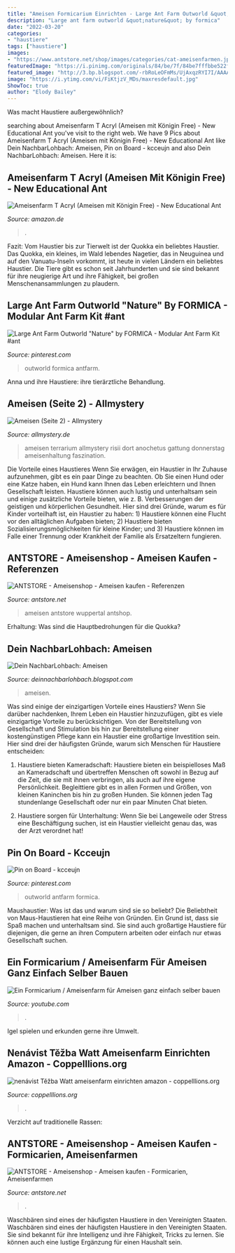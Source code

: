 ```yaml
---
title: "Ameisen Formicarium Einrichten - Large Ant Farm Outworld &quot;nature&quot; By Formica"
description: "Large ant farm outworld &quot;nature&quot; by formica"
date: "2022-03-20"
categories:
- "haustiere"
tags: ["haustiere"]
images:
- "https://www.antstore.net/shop/images/categories/cat-ameisenfarmen.jpg"
featuredImage: "https://i.pinimg.com/originals/84/be/7f/84be7fffbbe522fabbbc1710f7846ddb.jpg"
featured_image: "http://3.bp.blogspot.com/-rbRoLeOFmMs/UjAxqzRYI7I/AAAAAAAABbI/Lemu5-kaNJg/s1600/Fotsch-08+114+-+Formica+aqulilonia.jpg"
image: "https://i.ytimg.com/vi/FiKtjzV_MDs/maxresdefault.jpg"
ShowToc: true
author: "Elody Bailey"
---
```



Was macht Haustiere außergewöhnlich?

	

		
searching about Ameisenfarm T Acryl (Ameisen mit Königin Free) - New Educational Ant you've visit to the right web. We have 9 Pics about Ameisenfarm T Acryl (Ameisen mit Königin Free) - New Educational Ant like Dein NachbarLohbach: Ameisen, Pin on Board - kcceujn and also Dein NachbarLohbach: Ameisen. Here it is:
		
    
## Ameisenfarm T Acryl (Ameisen Mit Königin Free) - New Educational Ant

<img loading=lazy src="https://images-na.ssl-images-amazon.com/images/I/81wPD381lDL._SX466_.jpg" onerror="this.onerror=null;this.src='https://tse3.mm.bing.net/th?id=OIP.90PBbtyaTQVuLy3X4-tzrwAAAA&amp;pid=15.1';" alt="Ameisenfarm T Acryl (Ameisen mit Königin Free) - New Educational Ant">

_Source: amazon.de_

>. 

	

Fazit: Vom Haustier bis zur Tierwelt ist der Quokka ein beliebtes Haustier.
Das Quokka, ein kleines, im Wald lebendes Nagetier, das in Neuguinea und auf den Vanuatu-Inseln vorkommt, ist heute in vielen Ländern ein beliebtes Haustier. Die Tiere gibt es schon seit Jahrhunderten und sie sind bekannt für ihre neugierige Art und ihre Fähigkeit, bei großen Menschenansammlungen zu plaudern.

    
## Large Ant Farm Outworld &quot;Nature&quot; By FORMICA - Modular Ant Farm Kit #ant

<img loading=lazy src="https://i.pinimg.com/originals/84/be/7f/84be7fffbbe522fabbbc1710f7846ddb.jpg" onerror="this.onerror=null;this.src='https://tse2.mm.bing.net/th?id=OIP.uAY-DCL9YI61rBCCCqxjbgHaFj&amp;pid=15.1';" alt="Large Ant Farm Outworld &quot;Nature&quot; by FORMICA - Modular Ant Farm Kit #ant">

_Source: pinterest.com_

>outworld formica antfarm. 

	

Anna und ihre Haustiere: ihre tierärztliche Behandlung.

    
## Ameisen (Seite 2) - Allmystery

<img loading=lazy src="https://www.allmystery.de/static/upics/9064fa2ec8_IMG_7455.JPG" onerror="this.onerror=null;this.src='https://tse3.mm.bing.net/th?id=OIP.5M30N43FxuJkJIaSx5sR7QHaFj&amp;pid=15.1';" alt="Ameisen (Seite 2) - Allmystery">

_Source: allmystery.de_

>ameisen terrarium allmystery risii dort anochetus gattung donnerstag ameisenhaltung faszination. 

	

Die Vorteile eines Haustieres
Wenn Sie erwägen, ein Haustier in Ihr Zuhause aufzunehmen, gibt es ein paar Dinge zu beachten. Ob Sie einen Hund oder eine Katze haben, ein Hund kann Ihnen das Leben erleichtern und Ihnen Gesellschaft leisten. Haustiere können auch lustig und unterhaltsam sein und einige zusätzliche Vorteile bieten, wie z. B. Verbesserungen der geistigen und körperlichen Gesundheit. Hier sind drei Gründe, warum es für Kinder vorteilhaft ist, ein Haustier zu haben: 1) Haustiere können eine Flucht vor den alltäglichen Aufgaben bieten; 2) Haustiere bieten Sozialisierungsmöglichkeiten für kleine Kinder; und 3) Haustiere können im Falle einer Trennung oder Krankheit der Familie als Ersatzeltern fungieren.

    
## ANTSTORE - Ameisenshop - Ameisen Kaufen - Referenzen

<img loading=lazy src="https://www.antstore.net/shop/images/reference/2014-03-13-Marokkanische Koenigshaus Anlage.jpg" onerror="this.onerror=null;this.src='https://tse2.mm.bing.net/th?id=OIP.zyDGaKUo9BzNYzLKoJPTfwHaFj&amp;pid=15.1';" alt="ANTSTORE - Ameisenshop - Ameisen kaufen - Referenzen">

_Source: antstore.net_

>ameisen antstore wuppertal antshop. 

	

Erhaltung: Was sind die Hauptbedrohungen für die Quokka?

    
## Dein NachbarLohbach: Ameisen

<img loading=lazy src="http://3.bp.blogspot.com/-rbRoLeOFmMs/UjAxqzRYI7I/AAAAAAAABbI/Lemu5-kaNJg/s1600/Fotsch-08+114+-+Formica+aqulilonia.jpg" onerror="this.onerror=null;this.src='https://tse3.mm.bing.net/th?id=OIP.gnj0PpVD40dQoZA4Zsou1QHaFM&amp;pid=15.1';" alt="Dein NachbarLohbach: Ameisen">

_Source: deinnachbarlohbach.blogspot.com_

>ameisen. 

	

Was sind einige der einzigartigen Vorteile eines Haustiers?
Wenn Sie darüber nachdenken, Ihrem Leben ein Haustier hinzuzufügen, gibt es viele einzigartige Vorteile zu berücksichtigen. Von der Bereitstellung von Gesellschaft und Stimulation bis hin zur Bereitstellung einer kostengünstigen Pflege kann ein Haustier eine großartige Investition sein. Hier sind drei der häufigsten Gründe, warum sich Menschen für Haustiere entscheiden:
1. Haustiere bieten Kameradschaft: Haustiere bieten ein beispielloses Maß an Kameradschaft und übertreffen Menschen oft sowohl in Bezug auf die Zeit, die sie mit ihnen verbringen, als auch auf ihre eigene Persönlichkeit. Begleittiere gibt es in allen Formen und Größen, von kleinen Kaninchen bis hin zu großen Hunden. Sie können jeden Tag stundenlange Gesellschaft oder nur ein paar Minuten Chat bieten.

2. Haustiere sorgen für Unterhaltung: Wenn Sie bei Langeweile oder Stress eine Beschäftigung suchen, ist ein Haustier vielleicht genau das, was der Arzt verordnet hat!

    
## Pin On Board - Kcceujn

<img loading=lazy src="https://i.pinimg.com/originals/79/ec/ac/79ecac055054e463bc4897d64a164bb5.jpg" onerror="this.onerror=null;this.src='https://tse4.mm.bing.net/th?id=OIP.eeysBVBU5GO8SJfWShZLtQHaFj&amp;pid=15.1';" alt="Pin on Board - kcceujn">

_Source: pinterest.com_

>outworld antfarm formica. 

	

Maushaustier: Was ist das und warum sind sie so beliebt?
Die Beliebtheit von Maus-Haustieren hat eine Reihe von Gründen. Ein Grund ist, dass sie Spaß machen und unterhaltsam sind. Sie sind auch großartige Haustiere für diejenigen, die gerne an ihren Computern arbeiten oder einfach nur etwas Gesellschaft suchen.

    
## Ein Formicarium / Ameisenfarm Für Ameisen Ganz Einfach Selber Bauen

<img loading=lazy src="https://i.ytimg.com/vi/FiKtjzV_MDs/maxresdefault.jpg" onerror="this.onerror=null;this.src='https://tse4.mm.bing.net/th?id=OIP.goEdMXhsWdmAv5ua245YhwHaEK&amp;pid=15.1';" alt="Ein Formicarium / Ameisenfarm für Ameisen ganz einfach selber bauen">

_Source: youtube.com_

>. 

	

Igel spielen und erkunden gerne ihre Umwelt.

    
## Nenávist Těžba Watt Ameisenfarm Einrichten Amazon - Coppelllions.org

<img loading=lazy src="https://i.pinimg.com/474x/f5/ce/a3/f5cea3e6c85beb6ac93d8abea017182d.jpg" onerror="this.onerror=null;this.src='https://tse2.mm.bing.net/th?id=OIP.AOPy7xbUI5x6NvylJbL-PwAAAA&amp;pid=15.1';" alt="nenávist Těžba Watt ameisenfarm einrichten amazon - coppelllions.org">

_Source: coppelllions.org_

>. 

	

Verzicht auf traditionelle Rassen:

    
## ANTSTORE - Ameisenshop - Ameisen Kaufen - Formicarien, Ameisenfarmen

<img loading=lazy src="https://www.antstore.net/shop/images/categories/cat-ameisenfarmen.jpg" onerror="this.onerror=null;this.src='https://tse4.mm.bing.net/th?id=OIP.EepMcCx-zHxxaUlT0ZT0-gAAAA&amp;pid=15.1';" alt="ANTSTORE - Ameisenshop - Ameisen kaufen - Formicarien, Ameisenfarmen">

_Source: antstore.net_

>. 

	

Waschbären sind eines der häufigsten Haustiere in den Vereinigten Staaten.
Waschbären sind eines der häufigsten Haustiere in den Vereinigten Staaten. Sie sind bekannt für ihre Intelligenz und ihre Fähigkeit, Tricks zu lernen. Sie können auch eine lustige Ergänzung für einen Haushalt sein.

